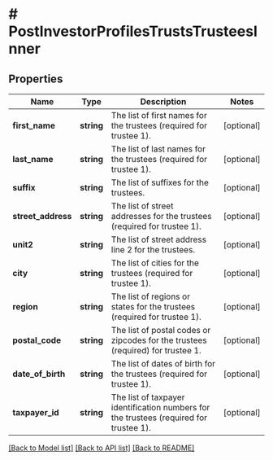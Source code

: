 # # PostInvestorProfilesTrustsTrusteesInner

## Properties

Name | Type | Description | Notes
------------ | ------------- | ------------- | -------------
**first_name** | **string** | The list of first names for the trustees (required for trustee 1). | [optional]
**last_name** | **string** | The list of last names for the trustees (required for trustee 1). | [optional]
**suffix** | **string** | The list of suffixes for the trustees. | [optional]
**street_address** | **string** | The list of street addresses for the trustees (required for trustee 1). | [optional]
**unit2** | **string** | The list of street address line 2 for the trustees. | [optional]
**city** | **string** | The list of cities for the trustees (required for trustee 1). | [optional]
**region** | **string** | The list of regions or states for the trustees (required for trustee 1). | [optional]
**postal_code** | **string** | The list of postal codes or zipcodes for the trustees (required) for trustee 1. | [optional]
**date_of_birth** | **string** | The list of dates of birth for the trustees (required for trustee 1). | [optional]
**taxpayer_id** | **string** | The list of taxpayer identification numbers for the trustees (required for trustee 1). | [optional]

[[Back to Model list]](../../README.md#models) [[Back to API list]](../../README.md#endpoints) [[Back to README]](../../README.md)
